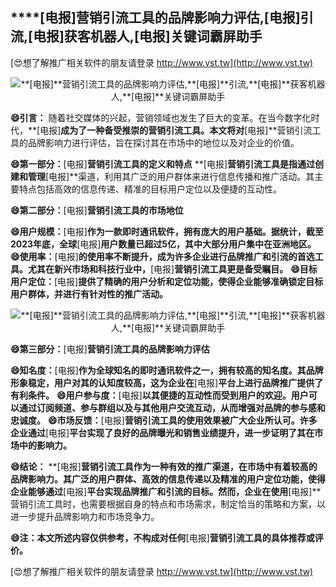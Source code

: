 ## ****[电报]**营销引流工具的品牌影响力评估,**[电报]**引流,**[电报]**获客机器人,**[电报]**关键词霸屏助手**

[😍想了解推广相关软件的朋友请登录 http://www.vst.tw](http://www.vst.tw)

 <center><img src="https://vst.tw/MP4/tuiguang/png/6.png" alt="**[电报]**营销引流工具的品牌影响力评估,**[电报]**引流,**[电报]**获客机器人,**[电报]**关键词霸屏助手"></center>

**😄引言：**
随着社交媒体的兴起，营销领域也发生了巨大的变革。在当今数字化时代，**[电报]**成为了一种备受推崇的营销引流工具。本文将对**[电报]**营销引流工具的品牌影响力进行评估，旨在探讨其在市场中的地位以及对企业的价值。

**😄第一部分：**[电报]**营销引流工具的定义和特点**
**[电报]**营销引流工具是指通过创建和管理**[电报]**渠道，利用其广泛的用户群体来进行信息传播和推广活动。其主要特点包括高效的信息传递、精准的目标用户定位以及便捷的互动性。

**😄第二部分：**[电报]**营销引流工具的市场地位**

**😄用户规模：**[电报]**作为一款即时通讯软件，拥有庞大的用户基础。据统计，截至2023年底，全球**[电报]**用户数量已超过5亿，其中大部分用户集中在亚洲地区。**
**😄使用率：**[电报]**的使用率不断提升，成为许多企业进行品牌推广和引流的首选工具。尤其在新兴市场和科技行业中，**[电报]**营销引流工具更是备受瞩目。**
**😄目标用户定位：**[电报]**提供了精确的用户分析和定位功能，使得企业能够准确锁定目标用户群体，并进行有针对性的推广活动。**

 <center><img src="https://vst.tw/MP4/tuiguang/png/6.png" alt="**[电报]**营销引流工具的品牌影响力评估,**[电报]**引流,**[电报]**获客机器人,**[电报]**关键词霸屏助手"></center>

**😄第三部分：**[电报]**营销引流工具的品牌影响力评估**

**😄知名度：**[电报]**作为全球知名的即时通讯软件之一，拥有较高的知名度。其品牌形象稳定，用户对其的认知度较高，这为企业在**[电报]**平台上进行品牌推广提供了有利条件。**
**😄用户参与度：**[电报]**以其便捷的互动性而受到用户的欢迎。用户可以通过订阅频道、参与群组以及与其他用户交流互动，从而增强对品牌的参与感和忠诚度。**
**😄市场反馈：**[电报]**营销引流工具的使用效果被广大企业所认可。许多企业通过**[电报]**平台实现了良好的品牌曝光和销售业绩提升，进一步证明了其在市场中的影响力。**

**😄结论：**
**[电报]**营销引流工具作为一种有效的推广渠道，在市场中有着较高的品牌影响力。其广泛的用户群体、高效的信息传递以及精准的用户定位功能，使得企业能够通过**[电报]**平台实现品牌推广和引流的目标。然而，企业在使用**[电报]**营销引流工具时，也需要根据自身的特点和市场需求，制定恰当的策略和方案，以进一步提升品牌影响力和市场竞争力。

**😄注：本文所述内容仅供参考，不构成对任何**[电报]**营销引流工具的具体推荐或评价。**

[😍想了解推广相关软件的朋友请登录 http://www.vst.tw](http://www.vst.tw)



